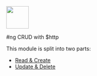 <!--
market: SF,
credit: https://github.com/SF-WDI-LABS/shared_modules/tree/master/03-angular-mean/http-update-delete/27-28
-->

<img src="https://cloud.githubusercontent.com/assets/7833470/10899314/63829980-8188-11e5-8cdd-4ded5bcb6e36.png" height="60">

#ng CRUD with $http

This module is split into two parts:

* [Read & Create](ng-read-create.md)
* [Update & Delete](ng-update-delete.md)